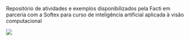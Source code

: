 Repositório de atividades e exemplos disponibilizados pela Facti em parceria com a Softex para curso de inteligência artificial aplicada à visão computacional

<img src="https://pushsistemas.com.br/img/core-img/animated-img1.gif"/>
